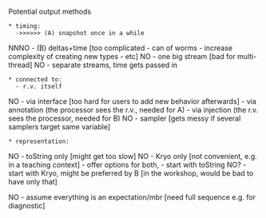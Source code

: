 Potential output methods


    * timing:
      ->>>>>> (A) snapshot once in a while
NNNO  - (B) deltas+time  [too complicated - can of worms - increase complexity of 
                          creating new types - etc]
NO      - one big stream [bad for multi-thread]
NO      - separate streams, time gets passed in
        
    * connected to:
      - r.v. itself
NO      - via interface [too hard for users to add new behavior afterwards]
        - via annotation (the processor sees the r.v., needed for A)
        - via injection (the r.v. sees the processor, needed for B)
NO    - sampler [gets messy if several samplers target same variable]

  
    * representation:
NO    - toString only [might get too slow]
NO    - Kryo only [not convenient, e.g. in a teaching context]
      - offer options for both, 
        - start with toString
NO?     - start with Kryo, might be preferred by B 
          [in the workshop, would be bad to have only that]


NO  - assume everything is an expectation/mbr [need full sequence e.g. for diagnostic]